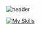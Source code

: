 
<!--IMAGE-->
![header](https://cdn1-production-images-kly.akamaized.net/tI_hVLOWPGPSTcHc6UZvu3ldjIE=/640x360/smart/filters:quality(75):strip_icc():format(webp)/kly-media-production/medias/3148968/original/086226900_1591781805-Goblin.jpg)
<!--ICON-->
[![My Skills](https://skillicons.dev/icons?i=debian,nodejs,js,npm,mysql,netlify)](https://skillicons.dev)

